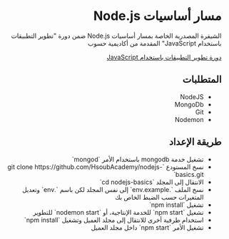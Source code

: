 <div dir="rtl">
<h1> مسار أساسيات Node.js </h1>
<p>الشيفرة المصدرية الخاصة بمسار أساسيات Node.js ضمن دورة "تطوير التطبيقات باستخدام JavaScript" المقدمة من أكاديمية حسوب</p>

<div>
<a href="https://academy.hsoub.com/learn/javascript-application-development/">دورة تطوير التطبيقات باستخدام JavaScript</a>
</div>
<h2> المتطلبات </h2>
<ul>
  <li>NodeJS</li>
  <li>MongoDb</li>
  <li>Git</li>
  <li>Nodemon</li>
</ul>
<h2> طريقة الإعداد </h2>
<ul>
  <li>تشغيل خدمة mongodb باستخدام الأمر `mongod`</li>
  <li>نسخ المستودع `git clone https://github.com/HsoubAcademy/nodejs-basics.git`</li>
  <li>الانتقال إلى المجلد `cd nodejs-basics`</li>
  <li>نسخ الملف `.env.example` إلى نفس المجلد لكن باسم `.env` وتعديل المتغيرات حسب الضبط الخاص بك</li>
  <li>تشغيل `npm install`</li>
  <li>تشغيل `npm start` للخدمة الإنتاجية، أو `nodemon start` للتطوير</li>
  <li>استخدام طرفية أخرى للانتقال إلى مجلد العميل وتشغيل `npm install`</li>
  <li>تشغيل الأمر `npm start` داخل مجلد العميل</li>
</ul>
</div>
